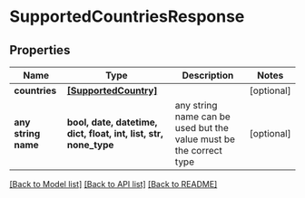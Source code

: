 # SupportedCountriesResponse


## Properties
Name | Type | Description | Notes
------------ | ------------- | ------------- | -------------
**countries** | [**[SupportedCountry]**](SupportedCountry.md) |  | [optional] 
**any string name** | **bool, date, datetime, dict, float, int, list, str, none_type** | any string name can be used but the value must be the correct type | [optional]

[[Back to Model list]](../README.md#documentation-for-models) [[Back to API list]](../README.md#documentation-for-api-endpoints) [[Back to README]](../README.md)


